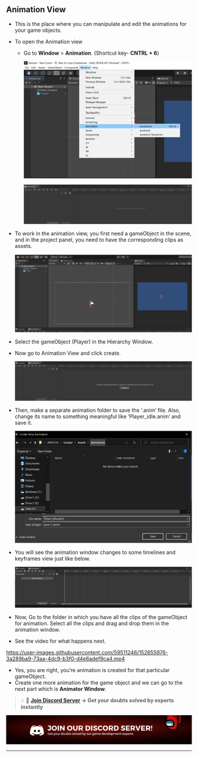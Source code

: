 ## Animation View

- This is the place where you can manipulate and edit the animations for your game objects.
- To open the Animation view
    - Go to **Window** > **Animation**. (Shortcut key-  **CNTRL + 6**)
        
        <p align="center">
            <img alt="animation view" src="./Image/animation_view.png">
        </p>
        

        <p align="center">
            <img alt="animation window" src="./Image/animation_window.png">
        </p>
        

- To work in the animation view, you first need a gameObject in the scene, and in the project panel, you need to have the corresponding clips as assets.
    
    
    <p align="center">
            <img alt="gameObject" src="./Image/gameobject.png">
        </p>

- Select the gameObject (Player) in the Hierarchy Window.
- Now go to Animation View and click create.
    
    
    <p align="center">
            <img alt="create" src="./Image/create.png">
    </p>

- Then, make a separate animation folder to save the ‘.anim’ file. Also, change its name to something meaningful like ‘Player_idle.anim’ and save it.
    
    <p align="center">
            <img alt="idle" src="./Image/idle.png">
    </p>

- You will see the animation window changes to some timelines and keyframes view just like below.
    
    
    <p align="center">
        <img alt="blank animation window" src="./Image/blank_animation.png">
    </p>

- Now, Go to the folder in which you have all the clips of the gameObject for animation. Select all the clips and drag and drop them in the animation window.
- See the video for what happens next.

    


https://user-images.githubusercontent.com/59511246/152655976-3a289ba9-73aa-4dc9-b3f0-d4e6adef9ca4.mp4


- Yes, you are right, you’re animation is created for that particular gameObject.
- Create one more animation for the game object and we can go to the next part which is **Animator Window**.

<aside>

> 💡 🚀 **[Join Discord Server](https://discord.gg/J5zDscnzms) → Get your doubts solved by experts instantly**

</aside>

![discord](./Image/discord.png)

---

